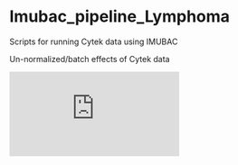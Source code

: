 # Imubac_pipeline_Lymphoma
Scripts for running Cytek data using IMUBAC 

Un-normalized/batch effects of Cytek data

![Batch effect of Cytek data](https://github.com/pamelanmrc/Imubac_pipeline_Lymphoma/main/all.pdf?raw=true)

